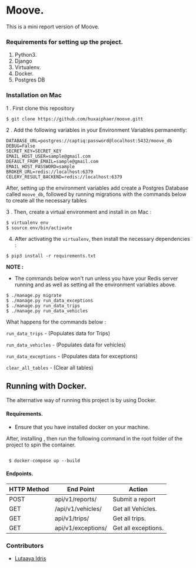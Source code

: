 # Moove.

This is a mini report version of Moove.


### Requirements for setting up the project.
1. Python3. 
2. Django
3. Virtualenv.
4. Docker.
5. Postgres DB

### Installation on Mac

1 . First clone this repository 

```
$ git clone https://github.com/huxaiphaer/moove.gitt
```

2 . Add the following variables in your Environment Variables permanently:

```
DATABASE_URL=postgres://captiq:password@localhost:5432/moove_db
DEBUG=False
SECRET_KEY=SECRET_KEY
EMAIL_HOST_USER=sample@gmail.com
DEFAULT_FROM_EMAIL=sample@gmail.com
EMAIL_HOST_PASSWORD=sample
BROKER_URL=redis://localhost:6379
CELERY_RESULT_BACKEND=redis://localhost:6379

```

After, setting up the environment variables add create a Postgres Database called `moove_db`,
followed by running migrations with the commands below to create all the necessary tables


3 . Then, create a virtual environment and install in on Mac :

```
$ virtualenv env
$ source env/bin/activate
```

4.  After activating the `virtualenv`, then install the necessary dependencies :

```
$ pip3 install -r requirements.txt
```

**NOTE :**
- The commands below won't run unless  you have your Redis server running and as well
as setting all the environment variables above.

```
$ ./manage.py migrate
$ ./manage.py run_data_exceptions
$ ./manage.py run_data_trips  
$ ./manage.py run_data_vehicles 

```

What happens for the commands below :

`run_data_trips` - (Populates data for Trips)

`run_data_vehicles` - (Populates data for vehicles)

`run_data_exceptions` - (Populates data for exceptions)

`clear_all_tables`  - (Clear all tables)


## Running with Docker.

The alternative way of running this project is by using Docker.

#### Requirements.

- Ensure that you have installed docker on your machine.

After, installing , then run the following command in the root folder of the 
project to spin the container.

```python3

 $ docker-compose up --build

```


 #### Endpoints.

| HTTP Method | End Point          | Action              |
|-------------|--------------------|---------------------|
| POST        | api/v1/reports/    | Submit a report     |
| GET         | /api/v1/vehicles/  | Get all Vehicles.   |
| GET         | api/v1/trips/      | Get all trips.      |
| GET         | api/v1/exceptions/ | Get all exceptions. |



### Contributors 

* [Lutaaya Idris](https://github.com/huxaiphaer)